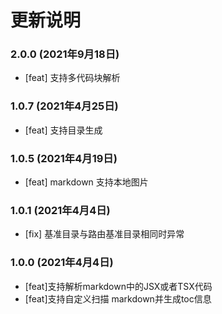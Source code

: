# 更新说明 


### 2.0.0  (2021年9月18日)

- [feat] 支持多代码块解析

### 1.0.7  (2021年4月25日)

- [feat] 支持目录生成

### 1.0.5  (2021年4月19日)

- [feat] markdown 支持本地图片

### 1.0.1  (2021年4月4日)

- [fix] 基准目录与路由基准目录相同时异常

### 1.0.0  (2021年4月4日)

- [feat]支持解析markdown中的JSX或者TSX代码
- [feat]支持自定义扫描 markdown并生成toc信息
